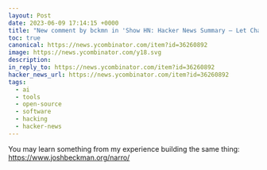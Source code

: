 ```yaml
---
layout: Post
date: 2023-06-09 17:14:15 +0000
title: "New comment by bckmn in 'Show HN: Hacker News Summary – Let ChatGPT Summarize Hacker News for You'"
toc: true
canonical: https://news.ycombinator.com/item?id=36260892
image: https://news.ycombinator.com/y18.svg
description: 
in_reply_to: https://news.ycombinator.com/item?id=36260892
hacker_news_url: https://news.ycombinator.com/item?id=36260892
tags:
  - ai
  - tools
  - open-source
  - software
  - hacking
  - hacker-news
---
```



<p>You may learn something from my experience building the same thing: <a href="https://www.joshbeckman.org/narro/" rel="nofollow">https://www.joshbeckman.org/narro/</a></p>

